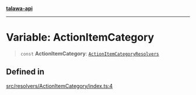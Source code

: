 [**talawa-api**](../../../README.md)

***

# Variable: ActionItemCategory

> `const` **ActionItemCategory**: [`ActionItemCategoryResolvers`](../../../types/generatedGraphQLTypes/type-aliases/ActionItemCategoryResolvers.md)

## Defined in

[src/resolvers/ActionItemCategory/index.ts:4](https://github.com/Suyash878/talawa-api/blob/f376d03c37e9acd046e7cc983947432c95f74442/src/resolvers/ActionItemCategory/index.ts#L4)
